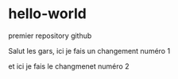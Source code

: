 # hello-world
premier repository github


Salut les gars, ici je fais un changement numéro 1


et ici je fais le changmenet numéro 2

